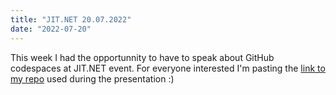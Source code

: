 ```yaml
---
title: "JIT.NET 20.07.2022"
date: "2022-07-20"
---
```


This week I had the opportunnity to have to speak about GitHub codespaces at JIT.NET event. For everyone interested I'm pasting the [link to my repo](https://github.com/JakuSw/github-codespace) used during the presentation :)